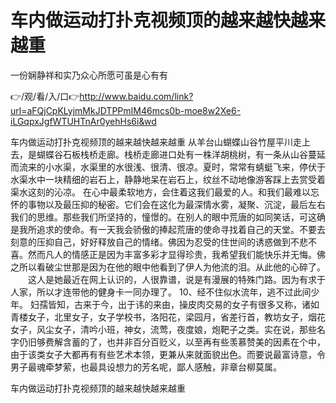 # 车内做运动打扑克视频顶的越来越快越来越重
一份娴静祥和实乃众心所愿可虽是心有有

👉/观/看/入/口👉http://www.baidu.com/link?url=aFQjCpKLyjmMkJDTPPmIM46mcs0b-moe8w2Xe6-iLGqpxJgfWTUHTnAr0yehHs6i&wd

车内做运动打扑克视频顶的越来越快越来越重	从羊台山蝴蝶山谷竹屋平川走上去，是蝴蝶谷石板栈桥走廊。栈桥走廊进口处有一株洋胡桃树，有一条从山谷蔓延而流来的小水渠，水渠里的水很浅、很清、很凉。夏时，常常有蜻蜓飞来，停伏于水渠水中一块精细的岩石上，静静地呆在岩石上，纹丝不动地像游客踩上去赏受着渠水这刻的沁凉。
在心中最柔软地方，会住着这我们最爱的人。和我们最难以忘怀的事物以及最压抑的秘密。它们会在这化为最深情水雾，凝聚、沉淀，最后左右我们的思维。那些我们所坚持的，憧憬的。在别人的眼中荒唐的如同笑话，可这确是我所追求的使命。有一天我会骄傲的捧起荒唐的使命寻找着自己的天堂。不要去刻意的压抑自己，好好释放自己的情绪。佛因为忍受的住世间的诱惑做到不悲不喜。然而凡人的情感正是因为丰富多彩才显得珍贵，我希望我们能快乐并无悔。佛之所以看破尘世那是因为在他的眼中他看到了伊人为他流的泪。从此他的心碎了。
　　这人是她最近在网上认识的，人很靠谱，说是有漫展的特殊门路。因为有求于人家，所以才连带他的健身卡一同办理了。
	10、经不住似水流年，逃不过此间少年。
	妇孺皆知，古来于今，出于讳的来由，操皮肉交易的女子有很多又称，诸如青楼女子，北里女子，女子学校书，洛阳花，梁园月，省差行首，教坊女子，烟花女子，风尘女子，清吟小班，神女，流莺，夜度娘，炮靶子之类。实在说，那些名字仍旧够费解含蓄的了，也并非百分百贬义，以至再有些羡慕赞美的因素在个中，由于该类女子大都再有有些艺术本领，更兼从来就面貌出色。而要说最富诗意，令男子最魂牵梦萦，也最具设想力的芳名呢，鄙人感触，非章台柳莫属。

车内做运动打扑克视频顶的越来越快越来越重
